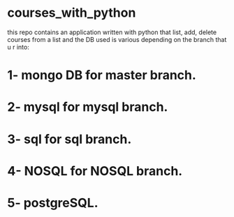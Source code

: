 # courses_with_python

this repo contains an application written with python that list, add, delete courses from a list and the DB used is various depending on the branch that u r into:

# 1- mongo DB for master branch.   

# 2- mysql for mysql branch.   

# 3- sql for sql branch.    

# 4- NOSQL for NOSQL branch.    

# 5- postgreSQL.    
